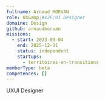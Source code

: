 ```yaml
---
fullname: Arnaud MORVAN
role: UX&amp;#x2F;UI Designer
domaine: Design
github: arnaudmorvan
missions:
  - start: 2023-09-04
    end: 2025-12-31
    status: independent
    startups:
      - territoires-en-transitions
memberType: beta
competences: []
---
```

UXUI Designer